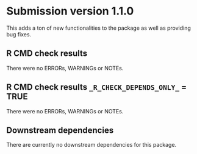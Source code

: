 # Submission version 1.1.0
This adds a ton of new functionalities to the package as well as providing bug fixes.

## R CMD check results
There were no ERRORs, WARNINGs or NOTEs. 

## R CMD check results `_R_CHECK_DEPENDS_ONLY_` = TRUE
There were no ERRORs, WARNINGs or NOTEs.

## Downstream dependencies
There are currently no downstream dependencies for this package.
